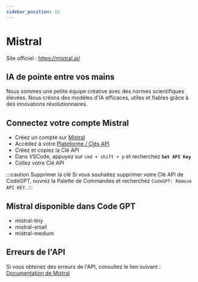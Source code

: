 ```yaml
---
sidebar_position: 12
---
```


# Mistral
Site officiel : https://mistral.ai/

## IA de pointe entre vos mains
Nous sommes une petite équipe créative avec des normes scientifiques élevées. Nous créons des modèles d'IA efficaces, utiles et fiables grâce à des innovations révolutionnaires.

## Connectez votre compte Mistral
- Créez un compte sur [Mistral](https://auth.mistral.ai/ui/login)
- Accédez à votre [Plateforme / Clés API](https://console.mistral.ai/users/api-keys/)
- Créez et copiez la Clé API
- Dans VSCode, appuyez sur ```cmd + shift + p``` et recherchez **`Set API Key`**
- Collez votre Clé API

:::caution Supprimer la clé
Si vous souhaitez supprimer votre Clé API de CodeGPT, ouvrez la Palette de Commandes et recherchez `CodeGPT: Remove API KEY`.
:::

## Mistral disponible dans Code GPT
- mistral-tiny
- mistral-small
- mistral-medium

## Erreurs de l'API
Si vous obtenez des erreurs de l'API, consultez le lien suivant : [Documentation de Mistral](https://docs.mistral.ai/)

